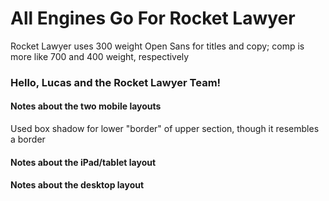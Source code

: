 # All Engines Go For Rocket Lawyer

Rocket Lawyer uses 300 weight Open Sans for titles and copy; comp is more like 700 and 400 weight, respectively

### Hello, Lucas and the Rocket Lawyer Team!

#### Notes about the two mobile layouts
Used box shadow for lower "border" of upper section, though it resembles a border

#### Notes about the iPad/tablet layout

#### Notes about the desktop layout